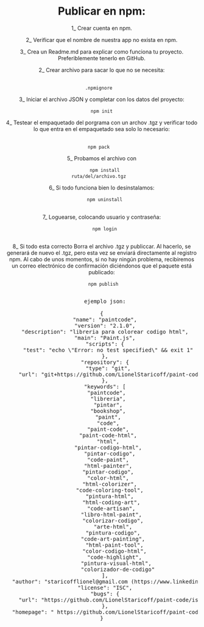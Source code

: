 
<div align="center">
  
# Publicar en npm:

1_ Crear cuenta en npm.

2_ Verificar que el nombre de nuestra app no exista en npm.

3_ Crea un Readme.md para explicar como funciona tu proyecto. Preferiblemente tenerlo en GitHub.

2_ Crear archivo para sacar lo que no se necesita: <pre> <code> .npmignore </code> </pre> 

3_ Iniciar el archivo JSON y completar con los datos del proyecto:  <pre> <code> npm init </code> </pre> 

4_ Testear el empaquetado del porgrama con un archov .tgz y verificar todo lo que entra en el empaquetado sea solo lo necesario: <pre> <code> npm pack </code> </pre>

5_ Probamos el archivo con <pre> <code> npm install ruta/del/archivo.tgz  </code> </pre> 

6_ Si todo funciona bien lo desinstalamos: <pre> <code> npm uninstall  </code> </pre> 

7_ Loguearse, colocando usuario y contraseña: <pre> <code> npm login  </code> </pre> 

8_ Si todo esta correcto Borra el archivo .tgz y publiccar.
Al hacerlo, se generará de nuevo el .tgz, pero esta vez se enviará directamente al registro npm. Al cabo de unos momentos, si no hay ningún problema, recibiremos un correo electrónico de confirmación diciéndonos que el paquete está publicado: <pre> <code>  npm publish  </code> </pre> 

<pre>

  ejemplo json:

{
  "name": "paintcode",
  "version": "2.1.0",
  "description": "libreria para colorear codigo html",
  "main": "Paint.js",
  "scripts": {
    "test": "echo \"Error: no test specified\" && exit 1"
  },
  "repository": {
    "type": "git",
    "url": "git+https://github.com/LionelStaricoff/paint-code.git#main"
  },
  "keywords": [
   "paintcode",
    "libreria",
    "pintar",
    "bookshop",
    "paint",
    "code",
    "paint-code",
    "paint-code-html",
    "html",
    "pintar-codigo-html",
     "pintar-codigo",
     "code-paint", 
     "html-painter", 
     "pintar-codigo", 
     "color-html", 
     "html-colorizer",
      "code-coloring-tool", 
      "pintura-html", 
      "html-coding-art",
       "code-artisan", 
       "libro-html-paint", 
       "colorizar-codigo",
        "arte-html", 
        "pintura-codigo", 
        "code-art-painting", 
        "html-paint-tool",
         "color-codigo-html", 
         "code-highlight", 
         "pintura-visual-html",
          "colorizador-de-codigo"
  ],
  "author": "staricofflionel@gmail.com (https://www.linkedin.com/in/lionel-staricoff/)",
  "license": "ISC",
  "bugs": {
    "url": "https://github.com/LionelStaricoff/paint-code/issues"
  },
  "homepage": " https://github.com/LionelStaricoff/paint-code/tree/main#readme"
}




</pre>


</div>
